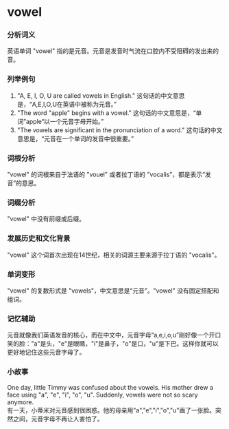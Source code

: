 # vowel

### 分析词义

  

英语单词 "vowel" 指的是元音。元音是发音时气流在口腔内不受阻碍的发出来的音。

  

### 列举例句

  

1.  "A, E, I, O, U are called vowels in English." 这句话的中文意思是，“A,E,I,O,U在英语中被称为元音。”
2.  "The word "apple" begins with a vowel." 这句话的中文意思是，“单词”apple“以一个元音字母开始。”
3.  "The vowels are significant in the pronunciation of a word." 这句话的中文意思是，“元音在一个单词的发音中很重要。”

  

### 词根分析

  

"vowel" 的词根来自于法语的 "vouel" 或者拉丁语的 "vocalis"，都是表示“发音”的意思。

  

### 词缀分析

  

"vowel" 中没有前缀或后缀。

  

### 发展历史和文化背景

  

"vowel" 这个词首次出现在14世纪，相关的词源主要来源于拉丁语的 "vocalis"。

  

### 单词变形

  

"vowel" 的复数形式是 "vowels"，中文意思是“元音”。"vowel" 没有固定搭配和组词。

  

### 记忆辅助

  

元音就像我们英语发音的核心，而在中文中，元音字母“a,e,i,o,u”刚好像一个开口笑的脸："a"是头，"e"是眼睛，"i"是鼻子，"o"是口，"u"是下巴。这样你就可以更好地记住这些元音字母了。

  

### 小故事

  

One day, little Timmy was confused about the vowels. His mother drew a face using "a", "e", "i", "o", "u". Suddenly, vowels were not so scary anymore.  
有一天，小蒂米对元音感到很困惑。他的母亲用"a","e","i","o","u"画了一张脸。突然之间，元音字母不再让人害怕了。
